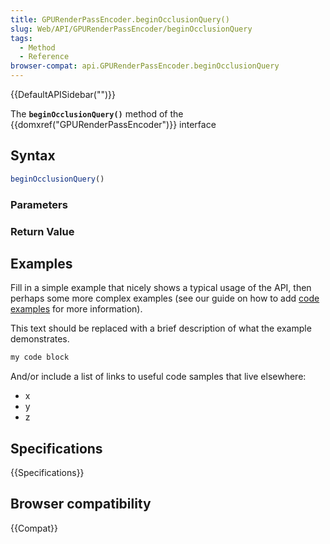 ```yaml
---
title: GPURenderPassEncoder.beginOcclusionQuery()
slug: Web/API/GPURenderPassEncoder/beginOcclusionQuery
tags:
  - Method
  - Reference
browser-compat: api.GPURenderPassEncoder.beginOcclusionQuery
---
```

{{DefaultAPISidebar("")}}

The **`beginOcclusionQuery()`** method of the {{domxref("GPURenderPassEncoder")}} interface 

## Syntax

```js
beginOcclusionQuery()
```

### Parameters



### Return Value



## Examples

Fill in a simple example that nicely shows a typical usage of the API, then perhaps some more complex examples (see our guide on how to add [code examples](/en-US/docs/MDN/Contribute/Structures/Code_examples) for more information).

This text should be replaced with a brief description of what the example demonstrates.

```js
my code block
```

And/or include a list of links to useful code samples that live elsewhere:

*   x
*   y
*   z

## Specifications

{{Specifications}}

## Browser compatibility

{{Compat}}

